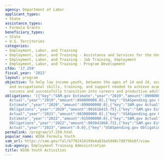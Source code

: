 ```yaml
---
agency: Department of Labor
applicant_types:
- State
assistance_types:
- Formula Grants
beneficiary_types:
- State
- U.S. Territories
categories:
- Employment, Labor, and Training
- Employment, Labor, and Training - Assistance and Services for the Unemployed
- Employment, Labor, and Training - Job Training, Employment
- Employment, Labor, and Training - Program Development
cfda: '17.259'
fiscal_year: '2022'
layout: program
objective: To help low income youth, between the ages of 14 and 24, acquire the educational
  and occupational skills, training, and support needed to achieve academic and employment
  success and successfully transition into careers and productive adulthood.
obligations: '[{"key":"SAM.gov Estimate","year":"2019","amount":890000000.0},{"key":"SAM.gov
  Actual","year":"2019","amount":894000000.0},{"key":"USASpending.gov Obligations","year":"2019","amount":889932059.22},{"key":"SAM.gov
  Estimate","year":"2020","amount":899000000.0},{"key":"SAM.gov Actual","year":"2020","amount":899000000.0},{"key":"USASpending.gov
  Obligations","year":"2020","amount":901616415.75},{"key":"SAM.gov Estimate","year":"2021","amount":905000000.0},{"key":"SAM.gov
  Actual","year":"2021","amount":903000000.0},{"key":"USASpending.gov Obligations","year":"2021","amount":896209720.33},{"key":"SAM.gov
  Estimate","year":"2022","amount":915000000.0},{"key":"SAM.gov Actual","year":"2022","amount":913000000.0},{"key":"USASpending.gov
  Obligations","year":"2022","amount":903041068.73},{"key":"SAM.gov Estimate","year":"2023","amount":929000000.0},{"key":"SAM.gov
  Actual","year":"2023","amount":0.0},{"key":"USASpending.gov Obligations","year":"2023","amount":924068370.82}]'
permalink: /program/17.259.html
popular_name: WIOA Formula Youth
sam_url: https://sam.gov/fal/b7792418199e4a01ba5d48c7d9756e6f/view
sub-agency: Employment Training Administration
title: WIOA Youth Activities
---
```

